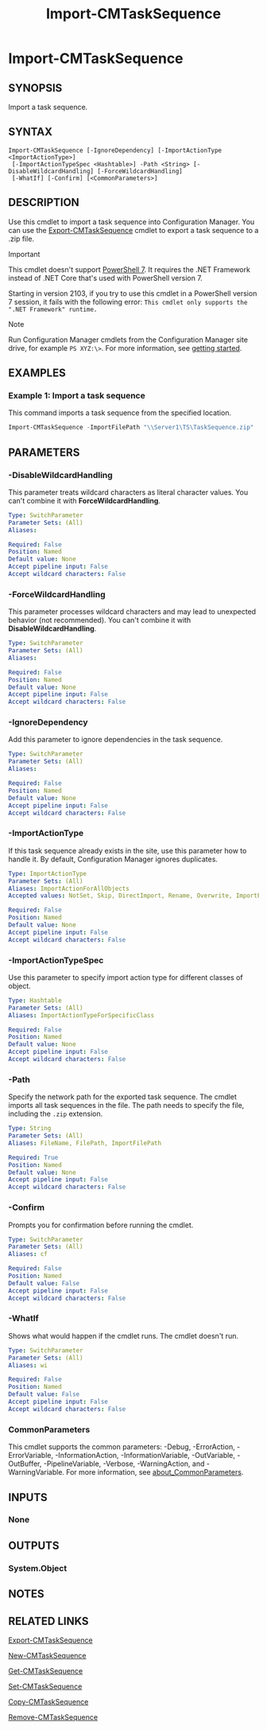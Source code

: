 ﻿---
description: Import a task sequence.
external help file: AdminUI.PS.dll-Help.xml
Module Name: ConfigurationManager
ms.date: 03/24/2021
schema: 2.0.0
title: Import-CMTaskSequence
---

# Import-CMTaskSequence

## SYNOPSIS

Import a task sequence.

## SYNTAX

```
Import-CMTaskSequence [-IgnoreDependency] [-ImportActionType <ImportActionType>]
 [-ImportActionTypeSpec <Hashtable>] -Path <String> [-DisableWildcardHandling] [-ForceWildcardHandling]
 [-WhatIf] [-Confirm] [<CommonParameters>]
```

## DESCRIPTION

Use this cmdlet to import a task sequence into Configuration Manager. You can use the [Export-CMTaskSequence](Export-CMTaskSequence.md) cmdlet to export a task sequence to a .zip file.

> [!IMPORTANT]
> This cmdlet doesn't support [PowerShell 7](/powershell/sccm/overview#support-for-powershell-version-7).<!-- 6337796 --> It requires the .NET Framework instead of .NET Core that's used with PowerShell version 7.
>
> Starting in version 2103, if you try to use this cmdlet in a PowerShell version 7 session, it fails with the following error: `This cmdlet only supports the ".NET Framework" runtime.`

> [!NOTE]
> Run Configuration Manager cmdlets from the Configuration Manager site drive, for example `PS XYZ:\>`. For more information, see [getting started](/powershell/sccm/overview).

## EXAMPLES

### Example 1: Import a task sequence

This command imports a task sequence from the specified location.

```powershell
Import-CMTaskSequence -ImportFilePath "\\Server1\TS\TaskSequence.zip"
```

## PARAMETERS

### -DisableWildcardHandling

This parameter treats wildcard characters as literal character values. You can't combine it with **ForceWildcardHandling**.

```yaml
Type: SwitchParameter
Parameter Sets: (All)
Aliases:

Required: False
Position: Named
Default value: None
Accept pipeline input: False
Accept wildcard characters: False
```

### -ForceWildcardHandling

This parameter processes wildcard characters and may lead to unexpected behavior (not recommended). You can't combine it with **DisableWildcardHandling**.

```yaml
Type: SwitchParameter
Parameter Sets: (All)
Aliases:

Required: False
Position: Named
Default value: None
Accept pipeline input: False
Accept wildcard characters: False
```

### -IgnoreDependency

Add this parameter to ignore dependencies in the task sequence.

```yaml
Type: SwitchParameter
Parameter Sets: (All)
Aliases:

Required: False
Position: Named
Default value: None
Accept pipeline input: False
Accept wildcard characters: False
```

### -ImportActionType

If this task sequence already exists in the site, use this parameter how to handle it. By default, Configuration Manager ignores duplicates.

```yaml
Type: ImportActionType
Parameter Sets: (All)
Aliases: ImportActionForAllObjects
Accepted values: NotSet, Skip, DirectImport, Rename, Overwrite, ImportFail, IgnoreDependencyFailure, AppendDriverCategories, OverwriteIgnoreDependencyFailure

Required: False
Position: Named
Default value: None
Accept pipeline input: False
Accept wildcard characters: False
```

### -ImportActionTypeSpec

Use this parameter to specify import action type for different classes of object.

```yaml
Type: Hashtable
Parameter Sets: (All)
Aliases: ImportActionTypeForSpecificClass

Required: False
Position: Named
Default value: None
Accept pipeline input: False
Accept wildcard characters: False
```

### -Path

Specify the network path for the exported task sequence. The cmdlet imports all task sequences in the file. The path needs to specify the file, including the `.zip` extension.

```yaml
Type: String
Parameter Sets: (All)
Aliases: FileName, FilePath, ImportFilePath

Required: True
Position: Named
Default value: None
Accept pipeline input: False
Accept wildcard characters: False
```

### -Confirm

Prompts you for confirmation before running the cmdlet.

```yaml
Type: SwitchParameter
Parameter Sets: (All)
Aliases: cf

Required: False
Position: Named
Default value: False
Accept pipeline input: False
Accept wildcard characters: False
```

### -WhatIf

Shows what would happen if the cmdlet runs. The cmdlet doesn't run.

```yaml
Type: SwitchParameter
Parameter Sets: (All)
Aliases: wi

Required: False
Position: Named
Default value: False
Accept pipeline input: False
Accept wildcard characters: False
```

### CommonParameters
This cmdlet supports the common parameters: -Debug, -ErrorAction, -ErrorVariable, -InformationAction, -InformationVariable, -OutVariable, -OutBuffer, -PipelineVariable, -Verbose, -WarningAction, and -WarningVariable. For more information, see [about_CommonParameters](http://go.microsoft.com/fwlink/?LinkID=113216).

## INPUTS

### None

## OUTPUTS

### System.Object
## NOTES

## RELATED LINKS

[Export-CMTaskSequence](Export-CMTaskSequence.md)

[New-CMTaskSequence](New-CMTaskSequence.md)

[Get-CMTaskSequence](Get-CMTaskSequence.md)

[Set-CMTaskSequence](Set-CMTaskSequence.md)

[Copy-CMTaskSequence](Copy-CMTaskSequence.md)

[Remove-CMTaskSequence](Remove-CMTaskSequence.md)
